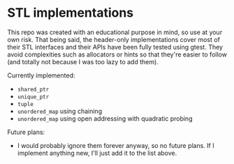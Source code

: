 # STL implementations

This repo was created with an educational purpose in mind, so use at your own risk. That being said, the header-only implementations cover most of their STL interfaces and their APIs have been fully tested using gtest. They avoid complexities such as allocators or hints so that they're easier to follow (and totally not because I was too lazy to add them).

Currently implemented:
- `shared_ptr`
- `unique_ptr`
- `tuple`
- `unordered_map` using chaining
- `unordered_map` using open addressing with quadratic probing

Future plans:
- I would probably ignore them forever anyway, so no future plans. If I implement anything new, I'll just add it to the list above.

